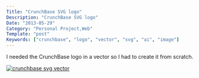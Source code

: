 ```yaml
---
Title: "CrunchBase SVG logo"
Description: "CrunchBase SVG logo"
Date: "2013-05-29"
Category: "Personal Project,Web"
Template: "post"
Keywords: ["crunchbase", "logo", "vector", "svg", "ai", "image"]
---
```


I needed the CrunchBase logo in a vector so I had to create it from
scratch.

<div class="center">
  <a href="/images/crunchbase.svg" target="_blank"><img alt="crunchbase svg vector" src="/images/crunchbase.svg" ></a>
</div>
